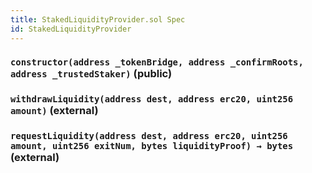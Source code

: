 ```yaml
---
title: StakedLiquidityProvider.sol Spec
id: StakedLiquidityProvider
---
```


### `constructor(address _tokenBridge, address _confirmRoots, address _trustedStaker)` (public)

### `withdrawLiquidity(address dest, address erc20, uint256 amount)` (external)

### `requestLiquidity(address dest, address erc20, uint256 amount, uint256 exitNum, bytes liquidityProof) → bytes` (external)
